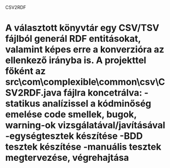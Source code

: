 
CSV2RDF

A választott könyvtár egy CSV/TSV fájlból generál RDF entitásokat, valamint képes erre a konverzióra az ellenkező irányba is.
A projekttel főként az src\com\complexible\common\csv\CSV2RDF.java fájlra koncetrálva:
	-statikus analízissel a kódminőség emelése code smellek, bugok, warning-ok vizsgálatával/javításával
	-egységtesztek készítése
	-BDD tesztek készítése
	-manuális tesztek megtervezése, végrehajtása
=======
